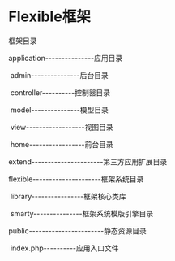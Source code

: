 # Flexible框架

框架目录

application---------------应用目录

​	admin---------------后台目录

​		controller----------控制器目录

​		model---------------模型目录

​		view------------------视图目录

​	home-----------------前台目录

extend----------------------第三方应用扩展目录

flexible---------------------框架系统目录

​	library----------------框架核心类库

​	smarty---------------框架系统模版引擎目录

public-----------------------静态资源目录

​	index.php----------应用入口文件